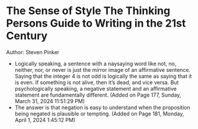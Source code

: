# The Sense of Style The Thinking Persons Guide to Writing in the 21st Century

Author: Steven Pinker

- Logically speaking, a sentence with a naysaying word like not, no, neither, nor, or never is just the mirror image of an affirmative sentence. Saying that the integer 4 is not odd is logically the same as saying that it is even. If something is not alive, then it’s dead, and vice versa. But psychologically speaking, a negative statement and an affirmative statement are fundamentally different. (Added on Page 177, Sunday, March 31, 2024 11:51:29 PM)
- The answer is that negation is easy to understand when the proposition being negated is plausible or tempting. (Added on Page 181, Monday, April 1, 2024 1:45:12 PM)
